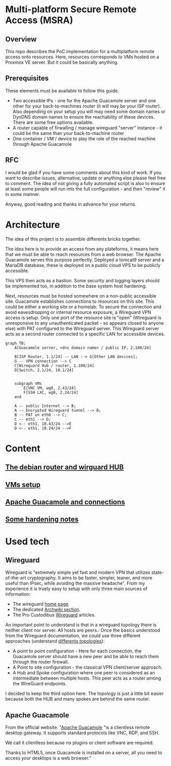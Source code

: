 # Multi-platform Secure Remote Access (MSRA)
## Overview
This repo describes the PoC implementation for a multiplatform remote access onto resources. Here, resources corresponds to VMs hosted on a Proxmox VE server. But it could be basically anything. 

## Prerequisites
These elements must be available to follow this guide.
- Two accessible IPs - one for the Apache Guacamole server and one other for your back-to-machines router (it will may be your ISP router). Also depending on your setup you will may need some domain names or DynDNS domain names to ensure the reachability of these devices. There are some free options available. 
- A router capable of firwalling / manage wireguard "server" instance - it could be the same than your back-to-machine router 
- One container / VM / device to play the role of the reached machine through Apache Guacamole 

## RFC
I would be glad if you have some comments about this kind of work. If you want to describe issues, alternative, update or anything else please feel free to comment. The idea of not giving a fully automated script is also to ensure at least some people will run into the full configuration - and then "review" it in some manner.

Anyway, good reading and thanks in advance for your returns.

# Architecture
The idea of this project is to assemble differents bricks together.  

The idea here is to provide an access from any plateforms, it means here that we must be able to reach resources from a web browser. The Apache Guacamole serves this purpose perfectly. Deployed a tomcat9 server and a MariaDB database, these is deployed on a public cloud VPS to be publicly accessible.

This VPS then acts as a bastion. Some security and logging layers should be implemented too, in addition to the base system host hardening. 

Next, resources must be hosted somewhere on a non-public accessible site. Guacamole establishes connections to resources on this site. This could be either a working site or a homelab. To secure the connection and avoid eavesdropping or internal resource exposure, a Wireguard VPN access is setup. Only one port of the resource site is "open" (Wireguard is unresponsive to any unauthenticated packet - so appears closed to anyone else) with PAT configured to the Wireguard server. This Wireguard server acts as a second router connected to a specific LAN for accessible devices. 
```mermaid
graph TB;
    A[Guacamole server, <dns domain name> / public IP, 2.100/24]
    
    B[ISP Router, 1.1/24] -- LAN --> G[Other LAN devices];
    G -- VPN connection --> C 
    C[Wireguard Hub / router, 1.100/24]
    D[Switch, 2.1/24, 10.1/24]
    
    
    subgraph VMs
        E[VNC VM, wg0, 2.43/24]
        F[SSH LXC, wg0, 2.24/24]
    end
    
    A -- public Internet --> B;
    A -- Encrypted Wireguard tunnel --> B;
    B -- PAT on eth0 --> C;
    C -- eth1 --> D;
    D <-- eth1, 10.43/24 -->E
    D <-- eth1, 10.24/24 -->F
```

# Content
## [The debian router and wirguard HUB](01_router-HUB.md)
## [VMs setup](02_VMs-setup.md)
## [Apache Guacamole and connections](03_guacamole-server.md)
## [Some hardening notes](04_hardening-notes.md)

# Used tech
## Wireguard
Wireguard is "extremely simple yet fast and modern VPN that utilizes state-of-the-art cryptography. It aims to be faster, simpler, leaner, and more useful than IPsec, while avoiding the massive headache". From my experience it is truely easy to setup with only three main sources of information: 
- The wireguard [home page](https://www.wireguard.com/). 
- The dedicated [Archwiki section](https://wiki.archlinux.org/title/WireGuard).
- The Pro Custodibus [Wireguard](https://docs.procustodibus.com/guide/wireguard/) articles.

An important point to understand is that in a wireguard topology there is neither client nor server. All hosts are peers.:
Once the basics understood from the Wireguard documentation, we could use three different approaches (understand [differents topologies](https://www.procustodibus.com/blog/2020/10/wireguard-topologies/)):
- A point to point configuration - Here for each connection, the Guacamole server should have a new peer and be able to reach them through the router firewall.
- A Point to site configuration - the classical VPN client/server approach. 
- A Hub and Spoke configuration where one peer is considered as an intermediate between multiple hosts. This peer acts as a router among the WireGuard endpoints.

I decided to keep the third option here. The topology is just a little bit easier because both the HUB and many spokes are behind the same router.   


## Apache Guacamole
From the official website: "[Apache Guacamole](https://guacamole.apache.org/) "is a clientless remote desktop gateway. It supports standard protocols like VNC, RDP, and SSH.

We call it clientless because no plugins or client software are required.

Thanks to HTML5, once Guacamole is installed on a server, all you need to access your desktops is a web browser." 

